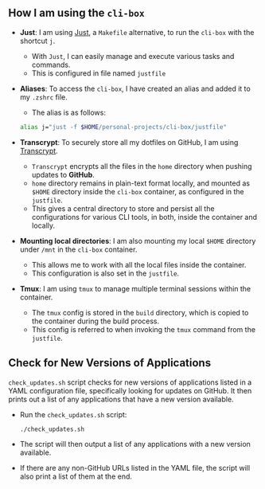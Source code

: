 ## How I am using the `cli-box`

- **Just**: I am using [Just](https://github.com/casey/just), a `Makefile` alternative, to run the `cli-box` with the shortcut `j`.

   - With `Just`, I can easily manage and execute various tasks and commands.
   - This is configured in file named `justfile`

- **Aliases**: To access the `cli-box`, I have created an alias and added it to my `.zshrc` file.

   - The alias is as follows:

   ```bash
   alias j="just -f $HOME/personal-projects/cli-box/justfile"
   ```
- **Transcrypt**: To securely store all my dotfiles on GitHub, I am using [Transcrypt](https://github.com/elasticdog/transcrypt).

   - `Transcrypt` encrypts all the files in the `home` directory when pushing updates to **GitHub**.
   - `home` directory remains in plain-text format locally, and mounted as `$HOME` directory inside the `cli-box` container, as configured in the `justfile`.
   - This gives a central directory to store and persist all the configurations for various CLI tools, in both, inside the container and locally.
-  **Mounting local directories**: I am also mounting my local `$HOME` directory under `/mnt` in the `cli-box` container.

   - This allows me to work with all the local files inside the container.
   - This configuration is also set in the `justfile`.
- **Tmux**: I am using `tmux` to manage multiple terminal sessions within the container.

   - The `tmux` config is stored in the `build` directory, which is copied to the container during the build process.
   - This config is referred to when invoking the `tmux` command from the `justfile`.

## Check for New Versions of Applications

`check_updates.sh` script checks for new versions of applications listed in a YAML configuration file, specifically looking for updates on GitHub. It then prints out a list of any applications that have a new version available.

- Run the `check_updates.sh` script:

   ```
   ./check_updates.sh
   ```

- The script will then output a list of any applications with a new version available.

- If there are any non-GitHub URLs listed in the YAML file, the script will also print a list of them at the end.
